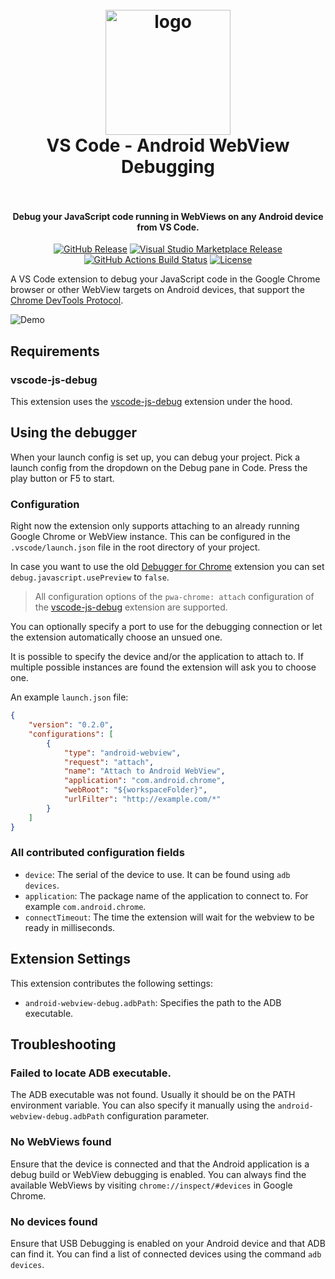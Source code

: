 <h1 align="center">
  <br>
    <img src="https://github.com/mpotthoff/vscode-android-webview-debug/raw/master/images/icon.png" alt="logo" width="200">
  <br>
  VS Code - Android WebView Debugging
  <br>
  <br>
</h1>

<h4 align="center">Debug your JavaScript code running in WebViews on any Android device from VS Code.</h4>

<p align="center">
  <a href="https://github.com/mpotthoff/vscode-android-webview-debug/releases"><img src="https://img.shields.io/github/release/mpotthoff/vscode-android-webview-debug.svg?logo=github&style=flat-square" alt="GitHub Release"></a>
  <a href="https://marketplace.visualstudio.com/items?itemName=mpotthoff.vscode-android-webview-debug"><img src="https://img.shields.io/visual-studio-marketplace/v/mpotthoff.vscode-android-webview-debug.svg?logo=visual-studio-code&style=flat-square" alt="Visual Studio Marketplace Release"></a>
  <a href="https://github.com/mpotthoff/vscode-android-webview-debug/actions"><img src="https://img.shields.io/github/workflow/status/mpotthoff/vscode-android-webview-debug/Build/master?logo=github&style=flat-square" alt="GitHub Actions Build Status"></a>
  <a href="https://github.com/mpotthoff/vscode-android-webview-debug/blob/master/LICENSE"><img src="https://img.shields.io/github/license/mpotthoff/vscode-android-webview-debug.svg?style=flat-square" alt="License"></a>
</p>

A VS Code extension to debug your JavaScript code in the Google Chrome browser or other WebView targets on Android devices, that support the [Chrome DevTools Protocol](https://chromedevtools.github.io/debugger-protocol-viewer/).

![Demo](images/demo.gif)

## Requirements

### vscode-js-debug

This extension uses the [vscode-js-debug](https://github.com/microsoft/vscode-js-debug) extension under the hood.

## Using the debugger

When your launch config is set up, you can debug your project. Pick a launch config from the dropdown on the Debug pane in Code. Press the play button or F5 to start.

### Configuration

Right now the extension only supports attaching to an already running Google Chrome or WebView instance. This can be configured in the `.vscode/launch.json` file in the root directory of your project.

In case you want to use the old [Debugger for Chrome](https://github.com/Microsoft/vscode-chrome-debug) extension you can set `debug.javascript.usePreview` to `false`.

> All configuration options of the `pwa-chrome: attach` configuration of the [vscode-js-debug](https://github.com/microsoft/vscode-js-debug/blob/main/OPTIONS.md#pwa-chrome-attach) extension are supported.

You can optionally specify a port to use for the debugging connection or let the extension automatically choose an unsued one.

It is possible to specify the device and/or the application to attach to. If multiple possible instances are found the extension will ask you to choose one.

An example `launch.json` file:
```json
{
    "version": "0.2.0",
    "configurations": [
        {
            "type": "android-webview",
            "request": "attach",
            "name": "Attach to Android WebView",
            "application": "com.android.chrome",
            "webRoot": "${workspaceFolder}",
            "urlFilter": "http://example.com/*"
        }
    ]
}
```

### All contributed configuration fields

* `device`: The serial of the device to use. It can be found using `adb devices`.
* `application`: The package name of the application to connect to. For example `com.android.chrome`.
* `connectTimeout`: The time the extension will wait for the webview to be ready in milliseconds.

## Extension Settings

This extension contributes the following settings:

* `android-webview-debug.adbPath`: Specifies the path to the ADB executable.

## Troubleshooting

### Failed to locate ADB executable.

The ADB executable was not found. Usually it should be on the PATH environment variable. You can also specify it manually using the `android-webview-debug.adbPath` configuration parameter.

### No WebViews found

Ensure that the device is connected and that the Android application is a debug build or WebView debugging is enabled. You can always find the available WebViews by visiting `chrome://inspect/#devices` in Google Chrome.

### No devices found

Ensure that USB Debugging is enabled on your Android device and that ADB can find it. You can find a list of connected devices using the command `adb devices`.